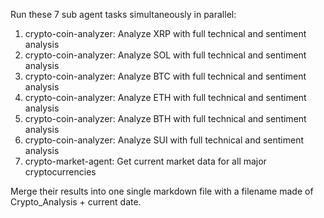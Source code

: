 Run these 7 sub agent tasks simultaneously in parallel:

1. crypto-coin-analyzer: Analyze XRP with full technical and sentiment analysis
2. crypto-coin-analyzer: Analyze SOL with full technical and sentiment analysis
3. crypto-coin-analyzer: Analyze BTC with full technical and sentiment analysis
4. crypto-coin-analyzer: Analyze ETH with full technical and sentiment analysis
5. crypto-coin-analyzer: Analyze BTH with full technical and sentiment analysis
6. crypto-coin-analyzer: Analyze SUI with full technical and sentiment analysis
7. crypto-market-agent: Get current market data for all major cryptocurrencies

Merge their results into one single markdown file with a filename made of Crypto_Analysis + current date.